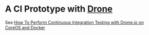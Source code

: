 A CI Prototype with [Drone](https://github.com/drone/drone)
===========================================================

See [How To Perform Continuous Integration Testing with Drone.io on CoreOS and Docker](https://www.digitalocean.com/community/tutorials/how-to-perform-continuous-integration-testing-with-drone-io-on-coreos-and-docker)